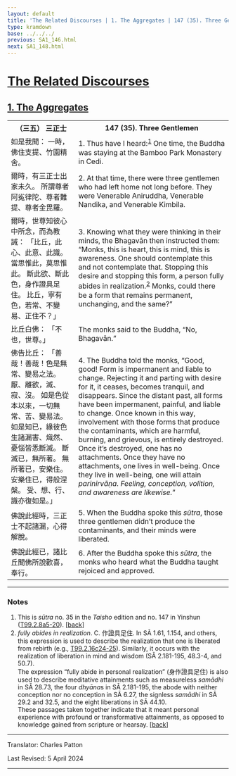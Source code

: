 ```yaml
---
layout: default
title: 'The Related Discourses | 1. The Aggregates | 147 (35). Three Gentlemen'
type: kramdown
base: ../../../
previous: SA1_146.html
next: SA1_148.html
---
```


<h1><a href='../index.html'>The Related Discourses</a></h1>
<h2><a href='index.html'>1. The Aggregates</a></h2>

<table class="trans">
  <th class='ch'>（三五） 三正士</th>
  <th class='en'>147 (35). Three Gentlemen</th>
  <tr>
    <td class="ch" title='t99.2.8a5'>如是我聞： 一時，佛住支提、竹園精舍。</td>
    <td id='p1'>1. Thus have I heard:<sup id="ref1"><a href="#n1">1</a></sup> One time, the Buddha was staying at the Bamboo Park Monastery in Cedi.</td>
  </tr>
  <tr>
    <td class="ch" title='t99.2.8a5'>爾時，有三正士出家未久。 所謂尊者阿㝹律陀、尊者難提、尊者金毘羅。</td>
    <td id='p2'>2. At that time, there were three gentlemen who had left home not long before. They were Venerable Aniruddha, Venerable Nandika, and Venerable Kimbila.</td>
  </tr>
  <tr>
    <td class="ch" title='t99.2.8a7'>爾時，世尊知彼心中所念，而為教誡： 「比丘，此心、此意、此識。 當思惟此，莫思惟此。 斷此欲、斷此色，身作證具足住。 比丘，寧有色，若常、不變易、正住不？」</td>
    <td id='p3'>3. Knowing what they were thinking in their minds, the Bhagavān then instructed them: “Monks, this is heart, this is mind, this is awareness. One should contemplate this and not contemplate that. Stopping this desire and stopping this form, a person fully abides in realization.<sup id="ref2"><a href="#n2">2</a></sup> Monks, could there be a form that remains permanent, unchanging, and the same?”</td>
  </tr>
  <tr>
    <td class="ch" title='t99.2.8a11'>比丘白佛： 「不也，世尊。」</td>
    <td>The monks said to the Buddha, “No, Bhagavān.”</td>
  </tr>
  <tr>
    <td class="ch" title='t99.2.8a11'>佛告比丘： 「善哉！善哉！色是無常、變易之法。 厭、離欲，滅、寂、沒。 如是色從本以來，一切無常、苦、變易法。 如是知已，緣彼色生諸漏害、熾然、憂惱皆悉斷滅。 斷滅已，無所著。 無所著已，安樂住。 安樂住已，得般涅槃。 受、想、行、識亦復如是。」</td>
    <td id='p4'>4. The Buddha told the monks, “Good, good! Form is impermanent and liable to change. Rejecting it and parting with desire for it, it ceases, becomes tranquil, and disappears. Since the distant past, all forms have been impermanent, painful, and liable to change. Once known in this way, involvement with those forms that produce the contaminants, which are harmful, burning, and grievous, is entirely destroyed. Once it’s destroyed, one has no attachments. Once they have no attachments, one lives in well-being. Once they live in well-being, one will attain <em>parinirvāṇa</em>. <em>Feeling, conception, volition, and awareness are likewise.</em>”</td>
  </tr>
  <tr>
    <td class="ch" title='t99.2.8a18'>佛說此經時，三正士不起諸漏，心得解脫。</td>
    <td id='p5'>5. When the Buddha spoke this <em>sūtra</em>, those three gentlemen didn’t produce the contaminants, and their minds were liberated.</td>
  </tr>
  <tr>
    <td class="ch" title='t99.2.8a19'>佛說此經已，諸比丘聞佛所說歡喜，奉行。</td>
    <td id='p6'>6. After the Buddha spoke this <em>sūtra</em>, the monks who heard what the Buddha taught rejoiced and approved.</td>
  </tr>
</table>

<hr/>

<h3 id="notes">Notes</h3>

<ol>
<li id="n1">This is <em>sūtra</em> no. 35 in the <cite>Taisho</cite> edition and no. 147 in Yinshun (<a href="https://cbetaonline.dila.edu.tw/zh/T02n0099_p0008a05" target="_blank">T99.2.8a5-20</a>). [<a href="#ref1">back</a>]</li>
<li id="n2"><em>fully abides in realization</em>. C. 作證具足住. In SĀ 1.61, 1.154, and others, this expression is used to describe the realization that one is liberated from rebirth (e.g., <a href="https://cbetaonline.dila.edu.tw/zh/T02n0099_p0010a07" target="_blank">T99.2.16c24-25</a>). Similarly, it occurs with the realization of liberation in mind and wisdom (SĀ 2.181-195, 48.3-4, and 50.7).<br/>
The expression “fully abide in personal realization” (身作證具足住) is also used to describe meditative attainments such as measureless <em>samādhi</em> in SĀ 28.73, the four <em>dhyāna</em>s in SĀ 2.181-195, the abode with neither conception nor no conception in SĀ 6.27, the signless <em>samādhi</em> in SĀ 29.2 and 32.5, and the eight liberations in SĀ 44.10.<br/>
These passages taken together indicate that it meant personal experience with profound or transformative attainments, as opposed to knowledge gained from scripture or hearsay. [<a href="#ref2">back</a>]</li>
</ol>
<hr/>

<p class="translator">Translator: Charles Patton</p>
<p class='revised'>Last Revised: 5 April 2024</p>

<hr/>